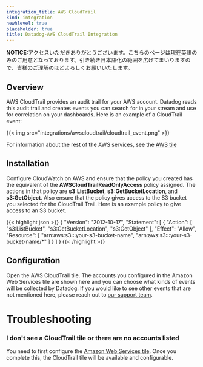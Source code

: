 ```yaml
---
integration_title: AWS CloudTrail
kind: integration
newhlevel: true
placeholder: true
title: Datadog-AWS CloudTrail Integration
---
```


<div class='alert alert-info'><strong>NOTICE:</strong>アクセスいただきありがとうございます。こちらのページは現在英語のみのご用意となっております。引き続き日本語化の範囲を広げてまいりますので、皆様のご理解のほどよろしくお願いいたします。</div>



## Overview

AWS CloudTrail provides an audit trail for your AWS account. Datadog reads this audit trail and creates events you can search for in your stream and use for correlation on your dashboards. Here is an example of a CloudTrail event:

{{< img src="integrations/awscloudtrail/cloudtrail_event.png" >}}

For information about the rest of the AWS services, see the [AWS tile][1]

## Installation

Configure CloudWatch on AWS and ensure that the policy you created has the equivalent of the **AWSCloudTrailReadOnlyAccess** policy assigned. The actions in that policy are **s3:ListBucket**, **s3:GetBucketLocation**, and **s3:GetObject**. Also ensure that the policy gives access to the S3 bucket you selected for the CloudTrail Trail. Here is an example policy to give access to an S3 bucket.

{{< highlight json >}}
{
  "Version": "2012-10-17",
  "Statement": [
  {
    "Action": [
      "s3:ListBucket",
      "s3:GetBucketLocation",
      "s3:GetObject"
    ],
    "Effect": "Allow",
    "Resource": [
      "arn:aws:s3:::your-s3-bucket-name",
      "arn:aws:s3:::your-s3-bucket-name/*"
    ]
  } ]
}
{{< /highlight >}}


## Configuration

Open the AWS CloudTrail tile. The accounts you configured in the Amazon Web Services tile are shown here and you can choose what kinds of events will be collected by Datadog. If you would like to see other events that are not mentioned here, please reach out to [our support team][2].


# Troubleshooting

### I don't see a CloudTrail tile or there are no accounts listed

You need to first configure the [Amazon Web Services tile][1]. Once you complete this, the CloudTrail tile will be available and configurable.

[1]: /integrations/aws
[2]: /help
